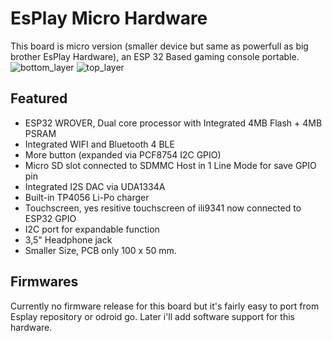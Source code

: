 # EsPlay Micro Hardware
This board is micro version (smaller device but same as powerfull as big brother EsPlay Hardware), an ESP 32 Based gaming console portable.
![bottom_layer](https://raw.githubusercontent.com/pebri86/esplay_micro_hardware/master/docs/esplay_micro_bottom.png)
![top_layer](https://raw.githubusercontent.com/pebri86/esplay_micro_hardware/master/docs/esplay_micro_top.png)

Featured
--------
- ESP32 WROVER, Dual core processor with Integrated 4MB Flash + 4MB PSRAM
- Integrated WIFI and Bluetooth 4 BLE
- More button (expanded via PCF8754 I2C GPIO)
- Micro SD slot connected to SDMMC Host in 1 Line Mode for save GPIO pin
- Integrated I2S DAC via UDA1334A
- Built-in TP4056 Li-Po charger
- Touchscreen, yes resitive touchscreen of ili9341 now connected to ESP32 GPIO
- I2C port for expandable function
- 3,5" Headphone jack
- Smaller Size, PCB only 100 x 50 mm.

Firmwares
---------
Currently no firmware release for this board but it's fairly easy to port from Esplay repository or odroid go. Later i'll add software support for this hardware.
